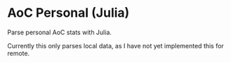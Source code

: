 # AoC Personal (Julia)

Parse personal AoC stats with Julia.

Currently this only parses local data, as I have not yet implemented this for remote.
